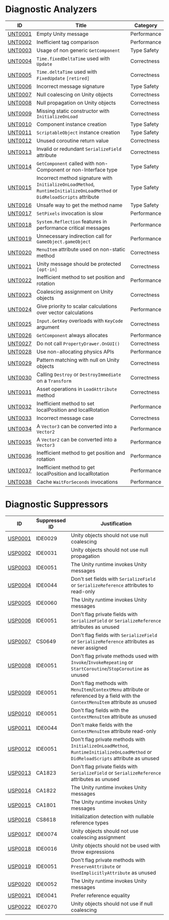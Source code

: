 # Diagnostic Analyzers

ID | Title | Category
---- | --- | --- |
[UNT0001](UNT0001.md) | Empty Unity message | Performance
[UNT0002](UNT0002.md) | Inefficient tag comparison | Performance
[UNT0003](UNT0003.md) | Usage of non generic `GetComponent` | Type Safety
[UNT0004](UNT0004.md) | `Time.fixedDeltaTime` used with `Update` | Correctness
[UNT0005](UNT0005.md) | `Time.deltaTime` used with `FixedUpdate` `[retired]` | Correctness
[UNT0006](UNT0006.md) | Incorrect message signature | Type Safety
[UNT0007](UNT0007.md) | Null coalescing on Unity objects | Correctness
[UNT0008](UNT0008.md) | Null propagation on Unity objects | Correctness
[UNT0009](UNT0009.md) | Missing static constructor with `InitializeOnLoad` | Correctness
[UNT0010](UNT0010.md) | Component instance creation | Type Safety
[UNT0011](UNT0011.md) | `ScriptableObject` instance creation | Type Safety
[UNT0012](UNT0012.md) | Unused coroutine return value | Correctness
[UNT0013](UNT0013.md) | Invalid or redundant `SerializeField` attribute | Correctness
[UNT0014](UNT0014.md) | `GetComponent` called with non-Component or non-Interface type | Type Safety
[UNT0015](UNT0015.md) | Incorrect method signature with `InitializeOnLoadMethod`, `RuntimeInitializeOnLoadMethod` or `DidReloadScripts` attribute | Type Safety
[UNT0016](UNT0016.md) | Unsafe way to get the method name | Type Safety
[UNT0017](UNT0017.md) | `SetPixels` invocation is slow | Performance
[UNT0018](UNT0018.md) | `System.Reflection` features in performance critical messages | Performance
[UNT0019](UNT0019.md) | Unnecessary indirection call for `GameObject.gameObject` | Performance
[UNT0020](UNT0020.md) | `MenuItem` attribute used on non-static method | Correctness
[UNT0021](UNT0021.md) | Unity message should be protected `[opt-in]` | Correctness
[UNT0022](UNT0022.md) | Inefficient method to set position and rotation | Performance
[UNT0023](UNT0023.md) | Coalescing assignment on Unity objects | Correctness
[UNT0024](UNT0024.md) | Give priority to scalar calculations over vector calculations | Performance
[UNT0025](UNT0025.md) | `Input.GetKey` overloads with `KeyCode` argument | Correctness
[UNT0026](UNT0026.md) | `GetComponent` always allocates | Performance
[UNT0027](UNT0027.md) | Do not call `PropertyDrawer.OnGUI()` | Correctness
[UNT0028](UNT0028.md) | Use non-allocating physics APIs | Performance
[UNT0029](UNT0029.md) | Pattern matching with null on Unity objects | Correctness
[UNT0030](UNT0030.md) | Calling `Destroy` or `DestroyImmediate` on a `Transform` | Correctness
[UNT0031](UNT0031.md) | Asset operations in `LoadAttribute` method | Correctness
[UNT0032](UNT0032.md) | Inefficient method to set localPosition and localRotation | Performance
[UNT0033](UNT0033.md) | Incorrect message case | Correctness
[UNT0034](UNT0034.md) | A `Vector3` can be converted into a `Vector2` | Performance
[UNT0035](UNT0035.md) | A `Vector2` can be converted into a `Vector3` | Performance
[UNT0036](UNT0036.md) | Inefficient method to get position and rotation | Performance
[UNT0037](UNT0037.md) | Inefficient method to get localPosition and localRotation | Performance
[UNT0038](UNT0038.md) | Cache `WaitForSeconds` invocations | Performance

# Diagnostic Suppressors

ID | Suppressed ID | Justification
---- | --- | --- |
[USP0001](USP0001.md) | IDE0029 | Unity objects should not use null coalescing
[USP0002](USP0002.md) | IDE0031 | Unity objects should not use null propagation
[USP0003](USP0003.md) | IDE0051 | The Unity runtime invokes Unity messages
[USP0004](USP0004.md) | IDE0044 | Don't set fields with `SerializeField` or `SerializeReference` attributes to read-only
[USP0005](USP0005.md) | IDE0060 | The Unity runtime invokes Unity messages
[USP0006](USP0006.md) | IDE0051 | Don't flag private fields with `SerializeField` or `SerializeReference` attributes as unused
[USP0007](USP0007.md) | CS0649 | Don't flag fields with `SerializeField` or `SerializeReference` attributes as never assigned
[USP0008](USP0008.md) | IDE0051 | Don't flag private methods used with `Invoke`/`InvokeRepeating` or `StartCoroutine`/`StopCoroutine` as unused
[USP0009](USP0009.md) | IDE0051 | Don't flag methods with `MenuItem`/`ContextMenu` attribute or referenced by a field with the `ContextMenuItem` attribute as unused
[USP0010](USP0010.md) | IDE0051 | Don't flag fields with the `ContextMenuItem` attribute as unused
[USP0011](USP0011.md) | IDE0044 | Don't make fields with the `ContextMenuItem` attribute read-only
[USP0012](USP0012.md) | IDE0051 | Don't flag private methods with `InitializeOnLoadMethod`, `RuntimeInitializeOnLoadMethod` or `DidReloadScripts` attribute as unused
[USP0013](USP0013.md) | CA1823 | Don't flag private fields with `SerializeField` or `SerializeReference` attributes as unused
[USP0014](USP0014.md) | CA1822 | The Unity runtime invokes Unity messages
[USP0015](USP0015.md) | CA1801 | The Unity runtime invokes Unity messages
[USP0016](USP0016.md) | CS8618 | Initialization detection with nullable reference types
[USP0017](USP0017.md) | IDE0074 | Unity objects should not use coalescing assignment
[USP0018](USP0018.md) | IDE0016 | Unity objects should not be used with throw expressions
[USP0019](USP0012.md) | IDE0051 | Don't flag private methods with `PreserveAttribute` or `UsedImplicitlyAttribute` as unused
[USP0020](USP0020.md) | IDE0052 | The Unity runtime invokes Unity messages
[USP0021](USP0021.md) | IDE0041 | Prefer reference equality
[USP0022](USP0022.md) | IDE0270 | Unity objects should not use if null coalescing
